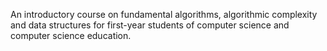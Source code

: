 An introductory course on fundamental algorithms, algorithmic complexity and data structures for first-year students of computer science and computer science education.

